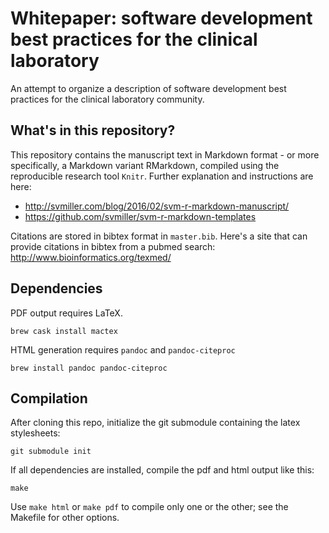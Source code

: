 # Whitepaper: software development best practices for the clinical laboratory

An attempt to organize a description of software development best
practices for the clinical laboratory community.

## What's in this repository?

This repository contains the manuscript text in Markdown format - or
more specifically, a Markdown variant RMarkdown, compiled using the
reproducible research tool ``Knitr``. Further explanation and
instructions are here:

- http://svmiller.com/blog/2016/02/svm-r-markdown-manuscript/
- https://github.com/svmiller/svm-r-markdown-templates

Citations are stored in bibtex format in ``master.bib``. Here's a site
that can provide citations in bibtex from a pubmed search:
http://www.bioinformatics.org/texmed/

## Dependencies

PDF output requires LaTeX.

```
brew cask install mactex
```

HTML generation requires ``pandoc`` and ``pandoc-citeproc``

```
brew install pandoc pandoc-citeproc
```

## Compilation

After cloning this repo, initialize the git submodule containing the
latex stylesheets:

```
git submodule init
```

If all dependencies are installed, compile the pdf and html output like this:

```
make
```

Use ``make html`` or ``make pdf`` to compile only one or the other;
see the Makefile for other options.


